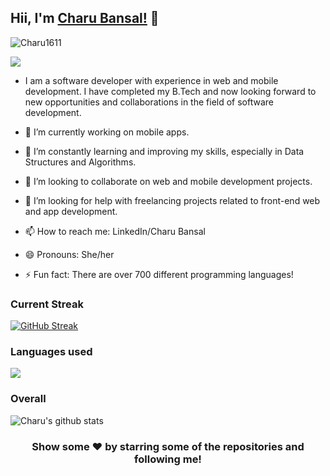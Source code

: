## Hii, I'm [Charu Bansal!](https://www.linkedin.com/in/charu-bansal1/) 👋
<p align="left"> <img src="https://komarev.com/ghpvc/?username=Charu1611&label=Views&color=blue&style=plastic" alt="Charu1611" /> </p>
<p align="left">
<a href=""><img src="https://readme-typing-svg.herokuapp.com?color=170D92&lines=Software+Developer;Experienced+in+Web+and+Mobile+Development;Proficient+in+C%2B%2B%2C+DSA%2C+OOPs%2C+MySQL.&height=45"></a>
</p>

- I am a software developer with experience in web and mobile development. I have completed my B.Tech and now looking forward to new opportunities and collaborations in the field of software development.

- 🔭 I’m currently working on mobile apps.
- 🌱 I’m constantly learning and improving my skills, especially in Data Structures and Algorithms.
- 👯 I’m looking to collaborate on web and mobile development projects.
- 🤔 I’m looking for help with freelancing projects related to front-end web and app development.
- 📫 How to reach me: LinkedIn/Charu Bansal
- 😄 Pronouns: She/her
- ⚡ Fun fact: There are over 700 different programming languages!
### Current Streak
[![GitHub Streak](http://github-readme-streak-stats.herokuapp.com?user=Charu1611&theme=blue-green&hide_border=true&currStreakNum=DD2727)](https://git.io/streak-stats)
### Languages used
![](https://github-readme-stats.vercel.app/api/top-langs/?username=Charu1611)

### Overall
![Charu's github stats](https://github-readme-stats.vercel.app/api?username=Charu1611)

<div align="center">

### Show some ❤️ by starring some of the repositories and following me!

</div>
